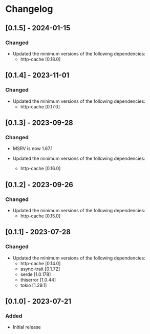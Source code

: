 
# Changelog

## [0.1.5] - 2024-01-15

### Changed

- Updated the minimum versions of the following dependencies:
  - http-cache [0.18.0]

## [0.1.4] - 2023-11-01

### Changed

- Updated the minimum versions of the following dependencies:
  - http-cache [0.17.0]

## [0.1.3] - 2023-09-28

### Changed

- MSRV is now 1.67.1

- Updated the minimum versions of the following dependencies:
  - http-cache [0.16.0]

## [0.1.2] - 2023-09-26

### Changed

- Updated the minimum versions of the following dependencies:
  - http-cache [0.15.0]

## [0.1.1] - 2023-07-28

### Changed

- Updated the minimum versions of the following dependencies:
  - http-cache [0.14.0]
  - async-trait [0.1.72]
  - serde [1.0.178]
  - thiserror [1.0.44]
  - tokio [1.29.1]

## [0.1.0] - 2023-07-21

### Added

- Initial release
